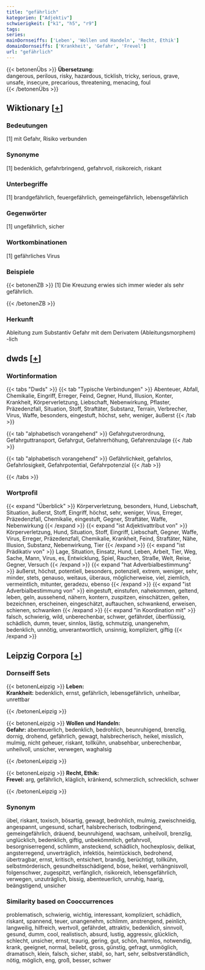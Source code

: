 ```yaml
---
title: "gefährlich"
kategorien: ["Adjektiv"]
schwierigkeit: ["k1", "h5", "r9"]
tags:
series:
mainDornseiffs: ['Leben', 'Wollen und Handeln', 'Recht, Ethik']
domainDornseiffs: ['Krankheit', 'Gefahr', 'Frevel']
url: "gefährlich"
---
```


{{< betonenÜbs >}}
**Übersetzung:**  
dangerous, perilous, risky, hazardous, ticklish, tricky, serious, grave, unsafe, insecure, precarious, threatening, menacing, foul  
{{< /betonenÜbs >}}

## Wiktionary [[+](https://de.wiktionary.org/wiki/gefährlich)]

### Bedeutungen
[1] mit Gefahr, Risiko verbunden  

### Synonyme
[1] bedenklich, gefahrbringend, gefahrvoll, risikoreich, riskant  

### Unterbegriffe
[1] brandgefährlich, feuergefährlich, gemeingefährlich, lebensgefährlich  

### Gegenwörter
[1] ungefährlich, sicher  

### Wortkombinationen
[1] gefährliches Virus  

### Beispiele
{{< betonenZB >}}
[1] Die Kreuzung erwies sich immer wieder als sehr gefährlich.  

{{< /betonenZB >}}
### Herkunft
Ableitung zum Substantiv Gefahr mit dem Derivatem (Ableitungsmorphem) -lich  



## dwds [[+](https://www.dwds.de/wb/gefährlich)]

### Wortinformation
{{< tabs "Dwds" >}}
{{< tab "Typische Verbindungen" >}}
Abenteuer, Abfall, Chemikalie, Eingriff, Erreger, Feind, Gegner, Hund, Illusion, Konter, Krankheit, Körperverletzung, Liebschaft, Nebenwirkung, Pflaster, Präzedenzfall, Situation, Stoff, Straftäter, Substanz, Terrain, Verbrecher, Virus, Waffe, besonders, eingestuft, höchst, sehr, weniger, äußerst
{{< /tab >}}

{{< tab "alphabetisch vorangehend" >}}
Gefahrgutverordnung, Gefahrguttransport, Gefahrgut, Gefahrerhöhung, Gefahrenzulage
{{< /tab >}}

{{< tab "alphabetisch vorangehend" >}}
Gefährlichkeit, gefahrlos, Gefahrlosigkeit, Gefahrpotential, Gefahrpotenzial
{{< /tab >}}

{{< /tabs >}}

### Wortprofil
{{< expand "Überblick" >}} Körperverletzung, besonders, Hund, Liebschaft, Situation, äußerst, Stoff, Eingriff, höchst, sehr, weniger, Virus, Erreger, Präzedenzfall, Chemikalie, eingestuft, Gegner, Straftäter, Waffe, Nebenwirkung {{< /expand >}}
{{< expand "ist Adjektivattribut von" >}} Körperverletzung, Hund, Situation, Stoff, Eingriff, Liebschaft, Gegner, Waffe, Virus, Erreger, Präzedenzfall, Chemikalie, Krankheit, Feind, Straftäter, Nähe, Illusion, Substanz, Nebenwirkung, Tier {{< /expand >}}
{{< expand "ist Prädikativ von" >}} Lage, Situation, Einsatz, Hund, Leben, Arbeit, Tier, Weg, Sache, Mann, Virus, es, Entwicklung, Spiel, Rauchen, Straße, Welt, Reise, Gegner, Versuch {{< /expand >}}
{{< expand "hat Adverbialbestimmung" >}} äußerst, höchst, potentiell, besonders, potenziell, extrem, weniger, sehr, minder, stets, genauso, weitaus, überaus, möglicherweise, viel, ziemlich, vermeintlich, mitunter, geradezu, ebenso {{< /expand >}}
{{< expand "ist Adverbialbestimmung von" >}} eingestuft, einstufen, nahekommen, geltend, leben, geln, aussehend, nähern, kontern, zuspitzen, einschätzen, gelten, bezeichnen, erscheinen, eingeschätzt, auftauchen, schwankend, erweisen, schienen, schwanken {{< /expand >}}
{{< expand "in Koordination mit" >}} falsch, schwierig, wild, unberechenbar, schwer, gefährdet, überflüssig, schädlich, dumm, teuer, sinnlos, lästig, schmutzig, unangenehm, bedenklich, unnötig, unverantwortlich, unsinnig, kompliziert, giftig {{< /expand >}}

## Leipzig Corpora [[+](https://corpora.uni-leipzig.de/en/res?word=gefährlich&corpusId=deu_newscrawl-public_2018)]

### Dornseiff Sets
{{< betonenLeipzig >}}
**Leben:**  
**Krankheit:** bedenklich, ernst, gefährlich, lebensgefährlich, unheilbar, unrettbar  

{{< /betonenLeipzig >}}


{{< betonenLeipzig >}}
**Wollen und Handeln:**  
**Gefahr:** abenteuerlich, bedenklich, bedrohlich, beunruhigend, brenzlig, dornig, drohend, gefährlich, gewagt, halsbrecherisch, heikel, misslich, mulmig, nicht geheuer, riskant, tollkühn, unabsehbar, unberechenbar, unheilvoll, unsicher, verwegen, waghalsig  

{{< /betonenLeipzig >}}


{{< betonenLeipzig >}}
**Recht, Ethik:**  
**Frevel:** arg, gefährlich, kläglich, kränkend, schmerzlich, schrecklich, schwer  

{{< /betonenLeipzig >}}

### Synonym
übel, riskant, toxisch, bösartig, gewagt, bedrohlich, mulmig, zweischneidig, angespannt, ungesund, scharf, halsbrecherisch, todbringend, gemeingefährlich, dräuend, beunruhigend, wachsam, unheilvoll, brenzlig, unglücklich, bedenklich, giftig, unbekömmlich, gefahrvoll, besorgniserregend, schlimm, ansteckend, schädlich, hochexplosiv, delikat, angsterregend, unverträglich, infektiös, heimtückisch, bedrohend, übertragbar, ernst, kritisch, entsichert, brandig, berüchtigt, tollkühn, selbstmörderisch, gesundheitsschädigend, böse, heikel, verhängnisvoll, folgenschwer, zugespitzt, verfänglich, risikoreich, lebensgefährlich, verwegen, unzuträglich, bissig, abenteuerlich, unruhig, haarig, beängstigend, unsicher


### Similarity based on Cooccurrences
problematisch, schwierig, wichtig, interessant, kompliziert, schädlich, riskant, spannend, teuer, unangenehm, schlimm, anstrengend, peinlich, langweilig, hilfreich, wertvoll, gefährdet, attraktiv, bedenklich, sinnvoll, gesund, dumm, cool, realistisch, absurd, lustig, aggressiv, glücklich, schlecht, unsicher, ernst, traurig, gering, gut, schön, harmlos, notwendig, krank, geeignet, normal, beliebt, gross, günstig, gefragt, unmöglich, dramatisch, klein, falsch, sicher, stabil, so, hart, sehr, selbstverständlich, nötig, möglich, eng, groß, besser, schwer

